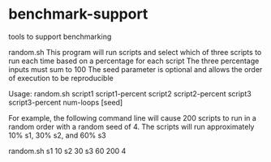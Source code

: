 # benchmark-support
tools to support benchmarking


random.sh
This program will run <num-loops> scripts and select which of three scripts to run each time
based on a percentage for each script
The three percentage inputs must sum to 100
The seed parameter is optional and allows the order of execution to be reproducible

Usage: random.sh script1 script1-percent script2 script2-percent script3 script3-percent num-loops [seed]

For example, the following command line will cause 200 scripts to run in a random order
with a random seed of 4. The scripts will run approximately 10% s1, 30% s2, and 60% s3

random.sh s1 10 s2 30 s3 60 200 4


